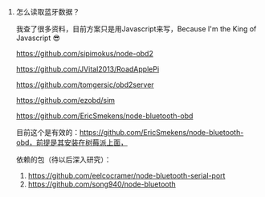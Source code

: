 1. 怎么读取蓝牙数据？

   我查了很多资料，目前方案只是用Javascript来写，Because I'm the King of Javascript 😎

   https://github.com/sipimokus/node-obd2

   https://github.com/JVital2013/RoadApplePi

   https://github.com/tomgersic/obd2server

   https://github.com/ezobd/sim

   https://github.com/EricSmekens/node-bluetooth-obd

   

   

   目前这个是有效的：https://github.com/EricSmekens/node-bluetooth-obd，前提是其安装在树莓派上面，

   依赖的包（待以后深入研究）：

   1. https://github.com/eelcocramer/node-bluetooth-serial-port
   2. https://github.com/song940/node-bluetooth

